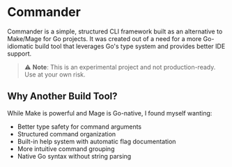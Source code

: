 # Commander

Commander is a simple, structured CLI framework built as an alternative to Make/Mage for Go projects. It was created out of a need for a more Go-idiomatic build tool that leverages Go's type system and provides better IDE support.

> ⚠️ **Note**: This is an experimental project and not production-ready. Use at your own risk.

## Why Another Build Tool?

While Make is powerful and Mage is Go-native, I found myself wanting:
- Better type safety for command arguments
- Structured command organization
- Built-in help system with automatic flag documentation
- More intuitive command grouping
- Native Go syntax without string parsing
